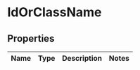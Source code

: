 
# IdOrClassName

## Properties
| Name | Type | Description | Notes |
| ------------ | ------------- | ------------- | ------------- |



